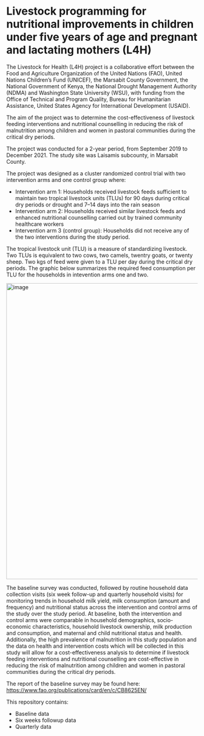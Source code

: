  # Livestock programming for nutritional improvements in children under five years of age and pregnant and lactating mothers (L4H)

The Livestock for Health (L4H) project is a collaborative effort between the Food and Agriculture Organization of the United Nations (FAO), United Nations Children’s Fund (UNICEF), the Marsabit County Government, the National Government of Kenya, the National Drought Management Authority (NDMA) and Washington State University (WSU), with funding from the Office of Technical and Program Quality, Bureau for Humanitarian Assistance, United States Agency for International Development (USAID).

The aim of the project was to determine the cost-effectiveness of livestock feeding interventions and nutritional counselling in reducing the risk of malnutrition among children and women in pastoral communities during the critical dry periods.

The project was conducted for a 2-year period, from September 2019 to December 2021. The study site was Laisamis subcounty, in Marsabit County.

The project was designed as a cluster randomized control trial with two intervention arms and one control group where:
 *  Intervention arm 1: Households received livestock feeds sufficient to maintain two tropical livestock units (TLUs) for 90 days during critical dry periods or drought and 7–14 days into the rain season
 * Intervention arm 2: Households received similar livestock feeds and enhanced nutritional counselling carried out by trained community healthcare workers
 * Intervention arm 3 (control group): Households did not receive any of the two interventions during the study period.
 
The tropical livestock unit (TLU) is a measure of standardizing livestock. Two TLUs is equivalent to two cows, two camels, twentry goats, or twenty sheep. Two kgs of feed were given to a TLU per day during the critical dry periods. The graphic below summarizes the required feed consumption per TLU for the households in intevention arms one and two.

<img width="778" alt="image" src="https://user-images.githubusercontent.com/82392280/225527152-0a577181-384e-4b96-843e-4f0402a9379b.png">

The baseline survey was conducted, followed by routine household data collection visits (six week follow-up and quarterly household visits) for monitoring trends in household milk yield, milk consumption (amount and frequency) and nutritional status across the intervention and control arms of the study over the study period. At baseline, both the intervention and control arms were comparable in household demographics, socio-economic characteristics, household livestock ownership, milk production and consumption, and maternal and child nutritional status and health. Additionally, the high prevalence of malnutrition in this study population and the data on health and intervention costs which will be collected in this study will allow for a cost-effectiveness analysis to determine if livestock feeding interventions and nutritional counselling are cost-effective in reducing the risk of malnutrition among children and women in pastoral communities during the critical dry periods.

The report of the baseline survey may be found here: https://www.fao.org/publications/card/en/c/CB8625EN/ 

This repository contains:

* Baseline data 
* Six weeks followup data
* Quarterly data
